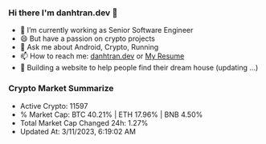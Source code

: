 ### Hi there I'm danhtran.dev 👋

- 🔭 I’m currently working as Senior Software Engineer
- 😄 But have a passion on crypto projects
- 💬 Ask me about Android, Crypto, Running 
- 📫 How to reach me: <a href="https://danhtran.dev" target="_blank">danhtran.dev</a> or <a href="Dan-Resume.pdf" target="_blank">My Resume</a>
- 🌱 Building a website to help people find their dream house (updating ...)

### Crypto Market Summarize
- Active Crypto: 11597
- % Market Cap: BTC 40.21% | ETH 17.96% | BNB 4.50%
- Total Market Cap Changed 24h: 1.27%
- Updated At: 3/11/2023, 6:19:02 AM
